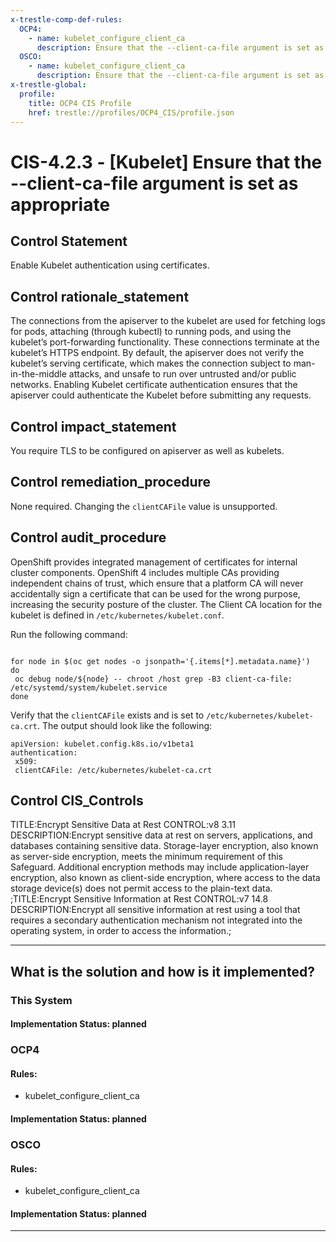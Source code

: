 ```yaml
---
x-trestle-comp-def-rules:
  OCP4:
    - name: kubelet_configure_client_ca
      description: Ensure that the --client-ca-file argument is set as appropriate
  OSCO:
    - name: kubelet_configure_client_ca
      description: Ensure that the --client-ca-file argument is set as appropriate
x-trestle-global:
  profile:
    title: OCP4 CIS Profile
    href: trestle://profiles/OCP4_CIS/profile.json
---
```


# CIS-4.2.3 - \[Kubelet\] Ensure that the --client-ca-file argument is set as appropriate

## Control Statement

Enable Kubelet authentication using certificates.

## Control rationale_statement

The connections from the apiserver to the kubelet are used for fetching logs for pods, attaching (through kubectl) to running pods, and using the kubelet’s port-forwarding functionality. These connections terminate at the kubelet’s HTTPS endpoint. By default, the apiserver does not verify the kubelet’s serving certificate, which makes the connection subject to man-in-the-middle attacks, and unsafe to run over untrusted and/or public networks. Enabling Kubelet certificate authentication ensures that the apiserver could authenticate the Kubelet before submitting any requests.

## Control impact_statement

You require TLS to be configured on apiserver as well as kubelets.

## Control remediation_procedure

None required. Changing the `clientCAFile` value is unsupported.

## Control audit_procedure

OpenShift provides integrated management of certificates for internal cluster components. OpenShift 4 includes multiple CAs providing independent chains of trust, which ensure that a platform CA will never accidentally sign a certificate that can be used for the wrong purpose, increasing the security posture of the cluster. The Client CA location for the kubelet is defined in `/etc/kubernetes/kubelet.conf`. 

Run the following command:

```

for node in $(oc get nodes -o jsonpath='{.items[*].metadata.name}')
do
 oc debug node/${node} -- chroot /host grep -B3 client-ca-file: /etc/systemd/system/kubelet.service
done
```

Verify that the `clientCAFile` exists and is set to `/etc/kubernetes/kubelet-ca.crt`. The output should look like the following:

```
apiVersion: kubelet.config.k8s.io/v1beta1
authentication:
 x509:
 clientCAFile: /etc/kubernetes/kubelet-ca.crt
```

## Control CIS_Controls

TITLE:Encrypt Sensitive Data at Rest CONTROL:v8 3.11 DESCRIPTION:Encrypt sensitive data at rest on servers, applications, and databases containing sensitive data. Storage-layer encryption, also known as server-side encryption, meets the minimum requirement of this Safeguard. Additional encryption methods may include application-layer encryption, also known as client-side encryption, where access to the data storage device(s) does not permit access to the plain-text data. ;TITLE:Encrypt Sensitive Information at Rest CONTROL:v7 14.8 DESCRIPTION:Encrypt all sensitive information at rest using a tool that requires a secondary authentication mechanism not integrated into the operating system, in order to access the information.;

______________________________________________________________________

## What is the solution and how is it implemented?

<!-- For implementation status enter one of: implemented, partial, planned, alternative, not-applicable -->

<!-- Note that the list of rules under ### Rules: is read-only and changes will not be captured after assembly to JSON -->

### This System

<!-- Add implementation prose for the main This System component for control: CIS-4.2.3 -->

#### Implementation Status: planned

### OCP4

<!-- Add control implementation description here for control: CIS-4.2.3 -->

#### Rules:

  - kubelet_configure_client_ca

#### Implementation Status: planned

### OSCO

<!-- Add control implementation description here for control: CIS-4.2.3 -->

#### Rules:

  - kubelet_configure_client_ca

#### Implementation Status: planned

______________________________________________________________________
